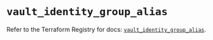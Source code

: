 # `vault_identity_group_alias`

Refer to the Terraform Registry for docs: [`vault_identity_group_alias`](https://registry.terraform.io/providers/hashicorp/vault/3.25.0/docs/resources/identity_group_alias).
